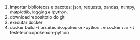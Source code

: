 1. importar bibliotecas e pacotes: json, requests, pandas, numpy, matplotlib, logging e Ipython. 
2. download repositorio do git
3. executar docker
4. docker build -t testetecnicopokemon-python .   e docker run -it testetecnicopokemon-python
